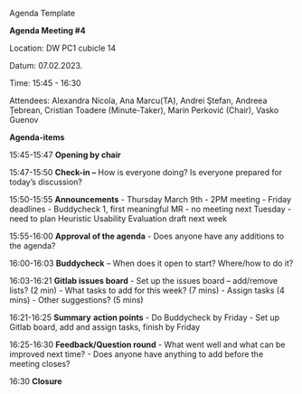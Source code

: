 ﻿
Agenda Template

**Agenda Meeting #4**

Location: 		DW PC1 cubicle 14

Datum: 		07.02.2023.

Time: 		15:45 - 16:30

Attendees: Alexandra Nicola, Ana Marcu(TA), Andrei Ştefan, Andreea Țebrean, Cristian Toadere (Minute-Taker), Marin Perković (Chair), Vasko Guenov 

**Agenda-items** 

15:45-15:47	**Opening by chair**

15:47-15:50	**Check-in –** How is everyone doing? Is everyone prepared for today’s discussion?

15:50-15:55	**Announcements** 
                - Thursday March 9th - 2PM meeting
                - Friday deadlines - Buddycheck 1,  first meaningful MR
                - no meeting next Tuesday - need to plan Heuristic Usability Evaluation draft next week

15:55-16:00 **Approval of the agenda** - Does anyone have any additions to the agenda?

16:00-16:03	**Buddycheck** – When does it open to start? Where/how to do it?

16:03-16:21	**Gitlab issues board**
                - Set up the issues board – add/remove lists? (2 min)
                - What tasks to add for this week? (7 mins)
                - Assign tasks (4 mins)
                - Other suggestions? (5 mins)

16:21-16:25	**Summary** **action points** 
                - Do Buddycheck by Friday
                - Set up Gitlab board, add and assign tasks, finish by Friday

16:25-16:30 **Feedback/Question round** 
                - What went well and what can be improved next time?
                - Does anyone have anything to add before the meeting closes?

16:30       **Closure**
